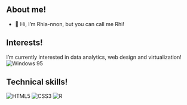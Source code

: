 ## About me!
- 👋 Hi, I’m Rhia-nnon, but you can call me Rhi!

## Interests!
I’m currently interested in data analytics, web design and virtualization! 
![Windows 95](https://img.shields.io/badge/Windows%2095-008484?style=for-the-badge&logo=windows95&logoColor=white)

## Technical skills!
![HTML5](https://img.shields.io/badge/html5-%23E34F26.svg?style=for-the-badge&logo=html5&logoColor=white)
![CSS3](https://img.shields.io/badge/css3-%231572B6.svg?style=for-the-badge&logo=css3&logoColor=white)
![R](https://img.shields.io/badge/r-%23276DC3.svg?style=for-the-badge&logo=r&logoColor=white)
<!---
Rhia-nnon/Rhia-nnon is a ✨ special ✨ repository because its `README.md` (this file) appears on your GitHub profile.
You can click the Preview link to take a look at your changes.
--->
